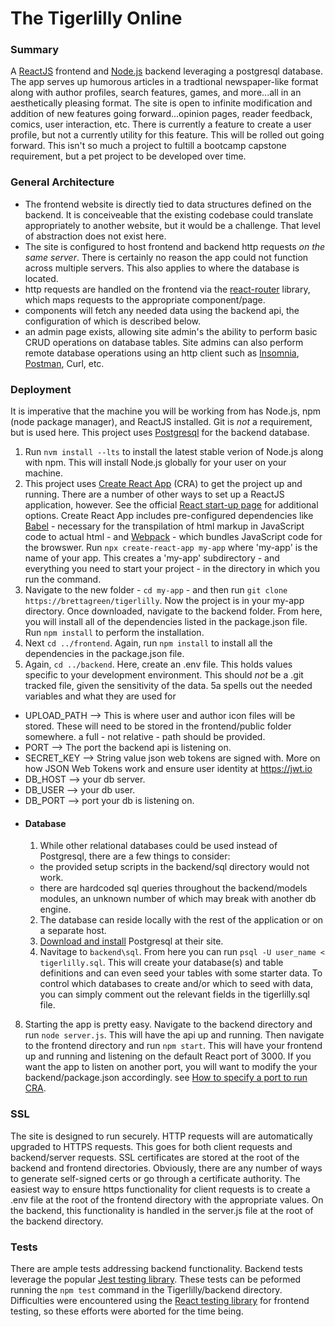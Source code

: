# The Tigerlilly Online
### Summary
A [ReactJS](https://react.dev) frontend and [Node.js](https://nodejs.org) backend leveraging a postgresql database. The app serves up humorous articles in a tradtional newspaper-like format along with
author profiles, search features, games, and more...all in an aesthetically pleasing format. The site is open to infinite modification and addition of new features going forward...opinion pages, reader feedback, comics, user interaction, etc. There is currently a feature to create a user profile, but not a currently utility for this feature.  This will be rolled out going forward.
This isn't so much a project to fultill a bootcamp capstone requirement, but a pet project to be developed over time.
### General Architecture
- The frontend website is directly tied to data structures defined on the backend. It is conceiveable that the existing codebase could translate appropriately to another website, but it would be a challenge. That level of abstraction does not exist here.
- The site is configured to host frontend and backend http requests _on the same server_. There is certainly no reason the app could not function across multiple servers. This also applies to where the database
   is located.
- http requests are handled on the frontend via the [react-router](https://github.com/remix-run/react-router#readme) library, which maps requests to the appropriate component/page.
- components will fetch any needed data using the backend api, the configuration of which is described below.
- an admin page exists, allowing site admin's the ability to perform basic CRUD operations on database tables. Site admins can also perform remote database operations using an http client such as [Insomnia](https://insomnia.rest/), [Postman](https://www.postman.com), Curl, etc.
### Deployment
It is imperative that the machine you will be working from has Node.js, npm (node package manager), and ReactJS installed. Git is _not_ a requirement, but is used here. This project uses [Postgresql](https://www.postgresql.org/) for the backend database.
1. Run `nvm install --lts` to install the latest stable verion of Node.js along with npm. This will install Node.js globally for your user on your machine.
2. This project uses [Create React App](https://create-react-app.dev/) (CRA) to get the project up and running. There are a number of other ways to set up a ReactJS application, however. See the official [React start-up page](https://react.dev/learn/start-a-new-react-project) for additional options. Create React App includes pre-configured dependencies like [Babel](https://babeljs.io/docs/) - necessary for the transpilation of html markup in JavaScript code to actual html - and [Webpack](https://webpack.js.org/) - which bundles JavaScript code for the browswer. Run `npx create-react-app my-app` where 'my-app' is the name of your app. This creates a 'my-app' subdirectory - and everything you need to start your project - in the directory in which you run the command. 
3. Navigate to the new folder - `cd my-app` - and then run `git clone https://brettagreen/tigerlilly`. Now the project is in your my-app directory. Once downloaded, navigate to the backend folder. From here, you will install all of the dependencies listed in the package.json file. Run `npm install` to perform the installation.
4. Next `cd ../frontend`. Again, run `npm install` to install all the dependencies in the package.json file.
5. Again, `cd ../backend`. Here, create an .env file. This holds values specific to your development environment. This should _not_ be a .git tracked file, given the sensitivity of the data. 5a spells out the needed variables and what they are used for
- UPLOAD_PATH --> This is where user and author icon files will be stored. These will need to be stored in the frontend/public folder somewhere. a full - not relative - path should be provided.
- PORT --> The port the backend api is listening on.
- SECRET_KEY --> String value json web tokens are signed with. More on how JSON Web Tokens work and ensure user identity at https://jwt.io
- DB_HOST --> your db server.
- DB_USER --> your db user.
- DB_PORT --> port your db is listening on.
- #### Database
  1. While other relational databases could be used instead of Postgresql, there are a few things to consider:
    - the provided setup scripts in the backend/sql directory would not work.
    - there are hardcoded sql queries throughout the backend/models modules, an unknown number of which may break with another db engine.
  2. The database can reside locally with the rest of the application or on a separate host.
  3. [Download and install](https://www.postgresql.org/download/) Postgresql at their site.
  4. Navitage to `backend\sql`. From here you can run `psql -U user_name < tigerlilly.sql`. This will create your database(s) and table definitions and can even seed your tables with some starter data. To 
     control which databases to create and/or which to seed with data, you can simply comment out the relevant fields in the tigerlilly.sql file.
8. Starting the app is pretty easy. Navigate to the backend directory and run `node server.js`. This will have the api up and running. Then navigate to the frontend directory and run `npm start`. This will have your frontend up and running and listening on the default React port of 3000. If you want the app to listen on another port, you will want to modify the your backend/package.json accordingly. see [How to specify a port to run CRA](https://stackoverflow.com/questions/40714583/how-to-specify-a-port-to-run-a-create-react-app-based-project).
### SSL
The site is designed to run securely. HTTP requests will are automatically upgraded to HTTPS requests. This goes for both client requests and backend/server requests. SSL certificates are stored at the root of the backend and frontend directories. Obviously, there are any number of ways to generate self-signed certs or go through a certificate authority. The easiest way to ensure https functionality for client requests is to create a .env file at the root of the frontend directory with the appropriate values. On the backend, this functionality is handled in the server.js file at the root of the backend directory.
### Tests
There are ample tests addressing backend functionality. Backend tests leverage the popular [Jest testing library](https://jestjs.io). These tests can be peformed running the `npm test` command in the Tigerlilly/backend directory. Difficulties were encountered using the [React testing library](https://testing-library.com/docs/react-testing-library) for frontend testing, so these efforts were aborted for the time being.
